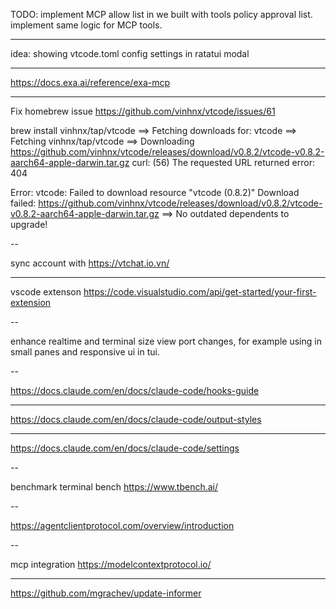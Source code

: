 TODO: implement MCP allow list in we built with tools policy approval list. implement same logic for MCP tools.

---

idea: showing vtcode.toml config settings in ratatui modal

---

<https://docs.exa.ai/reference/exa-mcp>

---

Fix homebrew issue
<https://github.com/vinhnx/vtcode/issues/61>

brew install vinhnx/tap/vtcode
==> Fetching downloads for: vtcode
==> Fetching vinhnx/tap/vtcode
==> Downloading <https://github.com/vinhnx/vtcode/releases/download/v0.8.2/vtcode-v0.8.2-aarch64-apple-darwin.tar.gz>
curl: (56) The requested URL returned error: 404

Error: vtcode: Failed to download resource "vtcode (0.8.2)"
Download failed: <https://github.com/vinhnx/vtcode/releases/download/v0.8.2/vtcode-v0.8.2-aarch64-apple-darwin.tar.gz>
==> No outdated dependents to upgrade!

--

sync account with <https://vtchat.io.vn/>

---

vscode extenson <https://code.visualstudio.com/api/get-started/your-first-extension>

--

enhance realtime and terminal size view port changes, for example using in small panes and responsive ui in tui.

--

<https://docs.claude.com/en/docs/claude-code/hooks-guide>

---

<https://docs.claude.com/en/docs/claude-code/output-styles>

---

<https://docs.claude.com/en/docs/claude-code/settings>

--

benchmark terminal bench
<https://www.tbench.ai/>

--

<https://agentclientprotocol.com/overview/introduction>

--

mcp integration
<https://modelcontextprotocol.io/>

---

<https://github.com/mgrachev/update-informer>
